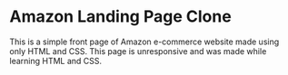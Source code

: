 # Amazon Landing Page Clone
This is a simple front page of Amazon e-commerce website made using only HTML and CSS.
This page is unresponsive and was made while learning HTML and CSS.
